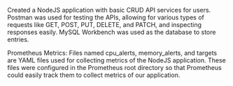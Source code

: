 Created a NodeJS application with basic CRUD API services for users. Postman was used for testing the APIs, allowing for various types of requests like GET, POST, PUT, DELETE, and PATCH, and inspecting responses easily. MySQL Workbench was used as the database to store entries.

Prometheus Metrics: Files named cpu_alerts, memory_alerts, and targets are YAML files used for collecting metrics of the NodeJS application. These files were configured in the Prometheus root directory so that Prometheus could easily track them to collect metrics of our application.
